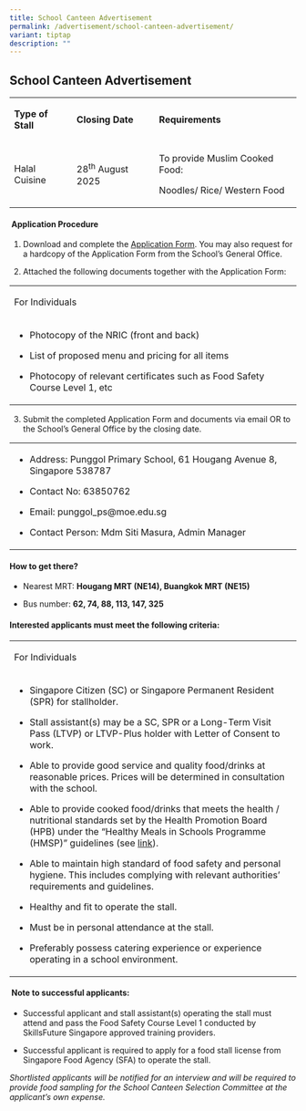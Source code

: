 ```yaml
---
title: School Canteen Advertisement
permalink: /advertisement/school-canteen-advertisement/
variant: tiptap
description: ""
---
```

<h2><strong>School Canteen Advertisement</strong></h2>
<table style="minWidth: 75px">
<colgroup>
<col>
<col>
<col>
</colgroup>
<tbody>
<tr>
<td rowspan="1" colspan="1">
<p><strong>Type of Stall</strong>
</p>
</td>
<td rowspan="1" colspan="1">
<p><strong>Closing Date</strong>
</p>
</td>
<td rowspan="1" colspan="1">
<p><strong>Requirements</strong>
</p>
</td>
</tr>
<tr>
<td rowspan="1" colspan="1">
<p>Halal Cuisine</p>
</td>
<td rowspan="1" colspan="1">
<p>28<sup>th</sup> August 2025</p>
</td>
<td rowspan="1" colspan="1">
<p>To provide Muslim Cooked Food:</p>
<p>Noodles/ Rice/ Western Food</p>
</td>
</tr>
</tbody>
</table>
<h4><strong>&nbsp;Application Procedure</strong></h4>
<ol data-tight="true" class="tight">
<li>
<p>Download and complete the <a href="/files/General/Application_for_Canteen_Stall_Form_BF7.pdf" rel="noopener noreferrer nofollow" target="_blank">Application Form</a>.
You may also request for a hardcopy of the Application Form from the School’s
General Office.</p>
</li>
</ol>
<ol start="2" data-tight="true" class="tight">
<li>
<p>Attached the following documents together with the Application Form:</p>
</li>
</ol>
<table style="minWidth: 25px">
<colgroup>
<col>
</colgroup>
<tbody>
<tr>
<td rowspan="1" colspan="1">
<p>For Individuals</p>
</td>
</tr>
<tr>
<td rowspan="1" colspan="1">
<ul data-tight="true" class="tight">
<li>
<p>Photocopy of the NRIC (front and back)</p>
</li>
<li>
<p>List of proposed menu and pricing for all items</p>
</li>
<li>
<p>Photocopy of relevant certificates such as Food Safety Course Level 1,
etc</p>
</li>
</ul>
</td>
</tr>
</tbody>
</table>
<ol start="3" data-tight="true" class="tight">
<li>
<p>Submit the completed Application Form and documents via email OR to the
School’s General Office by the closing date.</p>
</li>
</ol>
<table style="minWidth: 25px">
<colgroup>
<col>
</colgroup>
<tbody>
<tr>
<td rowspan="1" colspan="1">
<ul data-tight="true" class="tight">
<li>
<p>Address: Punggol Primary School, 61 Hougang Avenue 8, Singapore 538787</p>
</li>
<li>
<p>Contact No: 63850762</p>
</li>
<li>
<p>Email: punggol_ps@moe.edu.sg</p>
</li>
<li>
<p>Contact Person: Mdm Siti Masura, Admin Manager</p>
</li>
</ul>
</td>
</tr>
</tbody>
</table>
<h4><strong>How to get there?</strong></h4>
<ul data-tight="true" class="tight">
<li>
<p>Nearest MRT: <strong>Hougang MRT (NE14), Buangkok MRT (NE15)</strong>
</p>
</li>
<li>
<p>Bus number: <strong>62, 74, 88, 113, 147, 325</strong>
</p>
</li>
</ul>
<h4><strong>Interested applicants must meet the following criteria:</strong></h4>
<table style="minWidth: 25px">
<colgroup>
<col>
</colgroup>
<tbody>
<tr>
<td rowspan="1" colspan="1">
<p>For Individuals</p>
</td>
</tr>
<tr>
<td rowspan="1" colspan="1">
<ul data-tight="true" class="tight">
<li>
<p>Singapore Citizen (SC) or Singapore Permanent Resident (SPR) for stallholder.</p>
</li>
<li>
<p>Stall assistant(s) may be a SC, SPR or a Long-Term Visit Pass (LTVP) or
LTVP-Plus holder with Letter of Consent to work.</p>
</li>
<li>
<p>Able to provide good service and quality food/drinks at reasonable prices.
Prices will be determined in consultation with the school.</p>
</li>
<li>
<p>Able to provide cooked food/drinks&nbsp;that meets the health / nutritional
standards set by the Health Promotion Board (HPB) under the “Healthy Meals
in Schools Programme (HMSP)” guidelines (see&nbsp;<a href="https://www.hpb.gov.sg/schools/school-programmes/healthy-meals-in-schools-programme" rel="noopener noreferrer nofollow" target="_blank">link</a>).</p>
</li>
<li>
<p>Able to maintain high standard of food safety and personal hygiene. This
includes complying with relevant authorities’ requirements and guidelines.</p>
</li>
<li>
<p>Healthy and fit to operate the stall.</p>
</li>
<li>
<p>Must be in personal attendance at the stall.</p>
</li>
<li>
<p>Preferably possess catering experience or experience operating in a school
environment.</p>
</li>
</ul>
</td>
</tr>
</tbody>
</table>
<h4><strong>&nbsp;Note to successful applicants:</strong></h4>
<ul data-tight="true" class="tight">
<li>
<p>Successful applicant and stall assistant(s) operating the stall must attend
and pass the Food Safety Course Level 1 conducted by SkillsFuture Singapore
approved training providers.</p>
</li>
<li>
<p>Successful applicant is required to apply for a food stall license from
Singapore Food Agency (SFA) to operate the stall.</p>
</li>
</ul>
<p><em>Shortlisted applicants will be notified for an interview and will be required to provide food sampling for the School Canteen Selection Committee at the applicant’s own expense.</em>
</p>